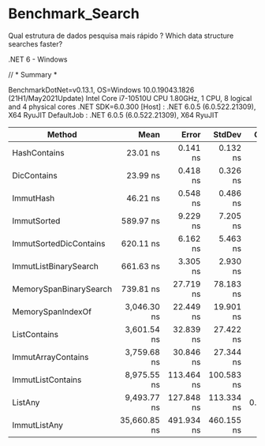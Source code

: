 # Benchmark_Search
Qual estrutura de dados pesquisa mais rápido ? Which data structure searches faster?

.NET 6 - Windows

// * Summary *

BenchmarkDotNet=v0.13.1, OS=Windows 10.0.19043.1826 (21H1/May2021Update)
Intel Core i7-10510U CPU 1.80GHz, 1 CPU, 8 logical and 4 physical cores
.NET SDK=6.0.300
  [Host]     : .NET 6.0.5 (6.0.522.21309), X64 RyuJIT
  DefaultJob : .NET 6.0.5 (6.0.522.21309), X64 RyuJIT


|                 Method |         Mean |      Error |     StdDev |  Gen 0 | Allocated |
|----------------------- |-------------:|-----------:|-----------:|-------:|----------:|
|           HashContains |     23.01 ns |   0.141 ns |   0.132 ns |      - |         - |
|            DicContains |     23.99 ns |   0.418 ns |   0.326 ns |      - |         - |
|              ImmutHash |     46.21 ns |   0.548 ns |   0.486 ns |      - |         - |
|            ImmutSorted |    589.97 ns |   9.229 ns |   7.205 ns |      - |         - |
| ImmutSortedDicContains |    620.11 ns |   6.162 ns |   5.463 ns |      - |         - |
|  ImmutListBinarySearch |    661.63 ns |   3.305 ns |   2.930 ns |      - |         - |
| MemorySpanBinarySearch |    739.81 ns |  27.719 ns |  78.183 ns |      - |         - |
|      MemorySpanIndexOf |  3,046.30 ns |  22.449 ns |  19.901 ns |      - |         - |
|           ListContains |  3,601.54 ns |  32.839 ns |  27.422 ns |      - |         - |
|     ImmutArrayContains |  3,759.68 ns |  30.846 ns |  27.344 ns |      - |         - |
|      ImmutListContains |  8,975.55 ns | 113.464 ns | 100.583 ns |      - |         - |
|                ListAny |  9,493.77 ns | 127.848 ns | 113.334 ns | 0.0305 |     128 B |
|           ImmutListAny | 35,660.85 ns | 491.934 ns | 460.155 ns |      - |     160 B |
